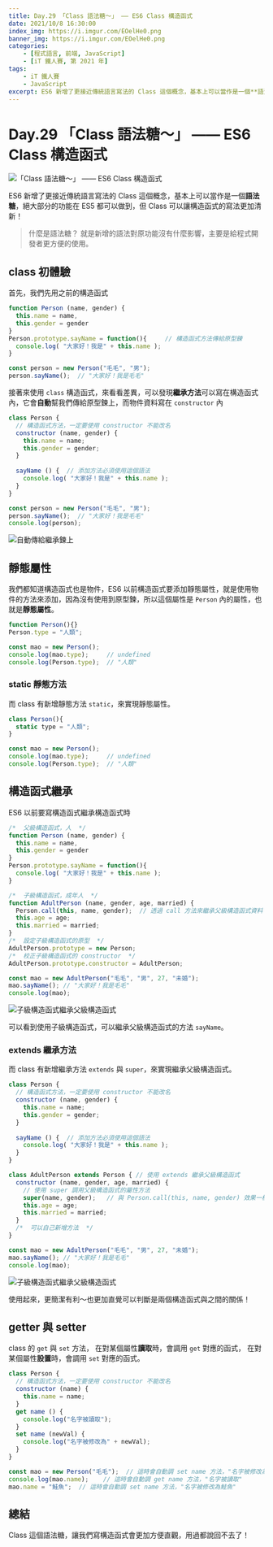 ```yaml
---
title: Day.29 「Class 語法糖～」 —— ES6 Class 構造函式
date: 2021/10/8 16:30:00
index_img: https://i.imgur.com/EOelHe0.png
banner_img: https://i.imgur.com/EOelHe0.png
categories:
    - [程式語言, 前端, JavaScript]
    - [iT 鐵人賽, 第 2021 年]
tags: 
    - iT 鐵人賽
    - JavaScript
excerpt: ES6 新增了更接近傳統語言寫法的 Class 這個概念，基本上可以當作是一個**語法糖**，絕大部分的功能在 ES5 都可以做到，但 Class 可以讓構造函式的寫法更加清新！
---
```


# Day.29 「Class 語法糖～」 —— ES6 Class 構造函式

![「Class 語法糖～」 —— ES6 Class 構造函式](https://i.imgur.com/EOelHe0.png)

ES6 新增了更接近傳統語言寫法的 Class 這個概念，基本上可以當作是一個**語法糖**，絕大部分的功能在 ES5 都可以做到，但 Class 可以讓構造函式的寫法更加清新！

> 什麼是語法糖？
> 就是新增的語法對原功能沒有什麼影響，主要是給程式開發者更方便的使用。

## class 初體驗

首先，我們先用之前的構造函式

```javascript
function Person (name, gender) {
  this.name = name,
  this.gender = gender
}
Person.prototype.sayName = function(){     // 構造函式方法傳給原型鍊
  console.log( "大家好！我是" + this.name );
}

const person = new Person("毛毛", "男");
person.sayName();  // "大家好！我是毛毛"
```

接著來使用 `class` 構造函式，來看看差異，可以發現**繼承方法**可以寫在構造函式內，它會**自動**幫我們傳給原型鍊上，而物件資料寫在 `constructor` 內

```javascript
class Person {
  // 構造函式方法，一定要使用 constructor 不能改名
  constructor (name, gender) {
    this.name = name;
    this.gender = gender;
  }
  
  sayName () {  // 添加方法必須使用這個語法
    console.log( "大家好！我是" + this.name ); 
  }
}

const person = new Person("毛毛", "男");
person.sayName();  // "大家好！我是毛毛"
console.log(person);
```

![自動傳給繼承鍊上](https://i.imgur.com/WRcvc2h.png)

## 靜態屬性

我們都知道構造函式也是物件，ES6 以前構造函式要添加靜態屬性，就是使用物件的方法來添加，因為沒有使用到原型鍊，所以這個屬性是 `Person` 內的屬性，也就是**靜態屬性**。

```javascript
function Person(){}
Person.type = "人類";

const mao = new Person();
console.log(mao.type);     // undefined
console.log(Person.type);  // "人類"
```

### static 靜態方法

而 class 有新增靜態方法 `static`，來實現靜態屬性。

```javascript
class Person(){
  static type = "人類";
}

const mao = new Person();
console.log(mao.type);     // undefined
console.log(Person.type);  // "人類"
```

## 構造函式繼承

ES6 以前要寫構造函式繼承構造函式時

```javascript
/*  父級構造函式，人  */
function Person (name, gender) {
  this.name = name,
  this.gender = gender
}
Person.prototype.sayName = function(){
  console.log( "大家好！我是" + this.name );
}

/*  子級構造函式，成年人  */
function AdultPerson (name, gender, age, married) {
  Person.call(this, name, gender);  // 透過 call 方法來繼承父級構造函式資料
  this.age = age;
  this.married = married;
}
/*  設定子級構造函式的原型  */
AdultPerson.prototype = new Person;
/*  校正子級構造函式的 constructor  */
AdultPerson.prototype.constructor = AdultPerson;

const mao = new AdultPerson("毛毛", "男", 27, "未婚");
mao.sayName(); // "大家好！我是毛毛"
console.log(mao);
```

![子級構造函式繼承父級構造函式](https://i.imgur.com/UIg96dj.png)

可以看到使用子級構造函式，可以繼承父級構造函式的方法 `sayName`。

### extends 繼承方法

而 class 有新增繼承方法 `extends` 與 `super`，來實現繼承父級構造函式。

```javascript
class Person {
  // 構造函式方法，一定要使用 constructor 不能改名
  constructor (name, gender) {
    this.name = name;
    this.gender = gender;
  }
  
  sayName () {  // 添加方法必須使用這個語法
    console.log( "大家好！我是" + this.name ); 
  }
}

class AdultPerson extends Person { // 使用 extends 繼承父級構造函式
  constructor (name, gender, age, married) {
    // 使用 super 調用父級構造函式的屬性方法
    super(name, gender);   // 與 Person.call(this, name, gender) 效果一樣
    this.age = age;
    this.married = married;
  }
  /*  可以自己新增方法  */
}

const mao = new AdultPerson("毛毛", "男", 27, "未婚");
mao.sayName(); // "大家好！我是毛毛"
console.log(mao);
```

![子級構造函式繼承父級構造函式](https://i.imgur.com/SQ5hL6e.png)

使用起來，更簡潔有利～也更加直覺可以判斷是兩個構造函式與之間的關係！

## getter 與 setter

class 的 `get` 與 `set` 方法，
在對某個屬性**讀取**時，會調用 `get` 對應的函式，
在對某個屬性**設置**時，會調用 `set` 對應的函式。

```javascript
class Person {
  // 構造函式方法，一定要使用 constructor 不能改名
  constructor (name) {
    this.name = name;
  }
  get name () {
    console.log("名字被讀取");
  }
  set name (newVal) {
    console.log("名字被修改為" + newVal);
  }
}

const mao = new Person("毛毛");  // 這時會自動調 set name 方法，"名字被修改為毛毛"
console.log(mao.name);    // 這時會自動調 get name 方法，"名字被讀取"
mao.name = "鮭魚";  // 這時會自動調 set name 方法，"名字被修改為鮭魚"
```

## 總結

Class 這個語法糖，讓我們寫構造函式會更加方便直觀，用過都說回不去了！
